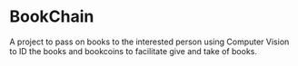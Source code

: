 # BookChain
A project to pass on books to the interested person using Computer Vision to ID the books and bookcoins to facilitate give and take of books. 
